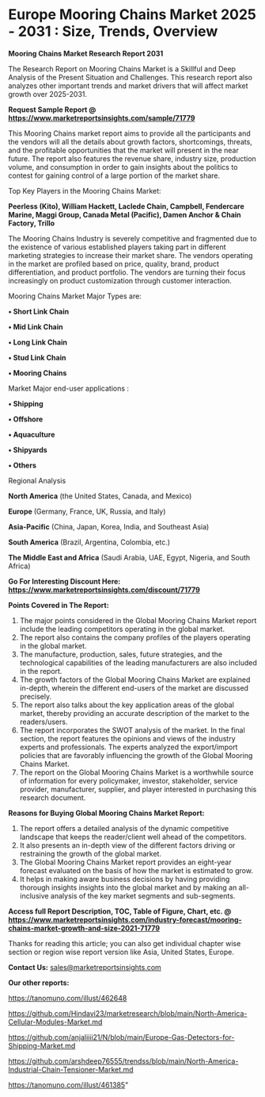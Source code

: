 # Europe Mooring Chains Market 2025 - 2031 : Size, Trends, Overview

<strong>Mooring Chains Market Research Report 2031</strong>

The Research Report on Mooring Chains Market is a Skillful and Deep Analysis of the Present Situation and Challenges. This research report also analyzes other important trends and market drivers that will affect market growth over 2025-2031.

<strong>Request Sample Report @ <a href=https://www.marketreportsinsights.com/sample/71779>https://www.marketreportsinsights.com/sample/71779</a></strong>

This Mooring Chains market report aims to provide all the participants and the vendors will all the details about growth factors, shortcomings, threats, and the profitable opportunities that the market will present in the near future. The report also features the revenue share, industry size, production volume, and consumption in order to gain insights about the politics to contest for gaining control of a large portion of the market share.

Top Key Players in the Mooring Chains Market:

<strong>Peerless (Kito), William Hackett, Laclede Chain, Campbell, Fendercare Marine, Maggi Group, Canada Metal (Pacific), Damen Anchor & Chain Factory, Trillo</strong>

The Mooring Chains Industry is severely competitive and fragmented due to the existence of various established players taking part in different marketing strategies to increase their market share. The vendors operating in the market are profiled based on price, quality, brand, product differentiation, and product portfolio. The vendors are turning their focus increasingly on product customization through customer interaction.

Mooring Chains Market Major Types are:

<strong>• Short Link Chain

• Mid Link Chain

• Long Link Chain

• Stud Link Chain

• Mooring Chains</strong>

Market Major end-user applications :

<strong>• Shipping

• Offshore

• Aquaculture

• Shipyards

• Others</strong>

Regional Analysis

</u><strong><b>North America</b></strong> (the United States, Canada, and Mexico)

<strong><b>Europe </b></strong>(Germany, France, UK, Russia, and Italy)

<strong><b>Asia-Pacific</b></strong> (China, Japan, Korea, India, and Southeast Asia)

<strong><b>South America</b></strong> (Brazil, Argentina, Colombia, etc.)

<strong><b>The Middle East and Africa</b></strong> (Saudi Arabia, UAE, Egypt, Nigeria, and South Africa)

<strong>Go For Interesting Discount Here: <a href=https://www.marketreportsinsights.com/discount/71779>https://www.marketreportsinsights.com/discount/71779</a></strong>

<strong>Points Covered in The Report:</strong>
<ol>
  <li>The major points considered in the Global Mooring Chains Market report include the leading competitors operating in the global market.</li>
  <li>The report also contains the company profiles of the players operating in the global market.</li>
  <li>The manufacture, production, sales, future strategies, and the technological capabilities of the leading manufacturers are also included in the report.</li>
  <li>The growth factors of the Global Mooring Chains Market are explained in-depth, wherein the different end-users of the market are discussed precisely.</li>
  <li>The report also talks about the key application areas of the global market, thereby providing an accurate description of the market to the readers/users.</li>
  <li>The report incorporates the SWOT analysis of the market. In the final section, the report features the opinions and views of the industry experts and professionals. The experts analyzed the export/import policies that are favorably influencing the growth of the Global Mooring Chains Market.</li>
  <li>The report on the Global Mooring Chains Market is a worthwhile source of information for every policymaker, investor, stakeholder, service provider, manufacturer, supplier, and player interested in purchasing this research document.</li>
</ol>
<strong>Reasons for Buying Global Mooring Chains Market Report:</strong>

<ol>
  <li>The report offers a detailed analysis of the dynamic competitive landscape that keeps the reader/client well ahead of the competitors.</li>
  <li>It also presents an in-depth view of the different factors driving or restraining the growth of the global market.</li>
  <li>The Global Mooring Chains Market report provides an eight-year forecast evaluated on the basis of how the market is estimated to grow.</li>
  <li>It helps in making aware business decisions by having providing thorough insights insights into the global market and by making an all-inclusive analysis of the key market segments and sub-segments.</li>
</ol>
<strong>Access full Report Description, TOC, Table of Figure, Chart, etc. @ <a href=https://www.marketreportsinsights.com/industry-forecast/mooring-chains-market-growth-and-size-2021-71779>https://www.marketreportsinsights.com/industry-forecast/mooring-chains-market-growth-and-size-2021-71779</a></strong>


Thanks for reading this article; you can also get individual chapter wise section or region wise report version like Asia, United States, Europe.

<strong>Contact Us:</strong>
sales@marketreportsinsights.com

<strong>Our other reports:</strong>

<a href=https://tanomuno.com/illust/462648>https://tanomuno.com/illust/462648</a>

<a href=https://github.com/Hindavi23/marketresearch/blob/main/North-America-Cellular-Modules-Market.md>https://github.com/Hindavi23/marketresearch/blob/main/North-America-Cellular-Modules-Market.md</a>

<a href=https://github.com/anjaliiii21/N/blob/main/Europe-Gas-Detectors-for-Shipping-Market.md>https://github.com/anjaliiii21/N/blob/main/Europe-Gas-Detectors-for-Shipping-Market.md</a>

<a href=https://github.com/arshdeep76555/trendss/blob/main/North-America-Industrial-Chain-Tensioner-Market.md>https://github.com/arshdeep76555/trendss/blob/main/North-America-Industrial-Chain-Tensioner-Market.md</a>

<a href=https://tanomuno.com/illust/461385>https://tanomuno.com/illust/461385</a>"
